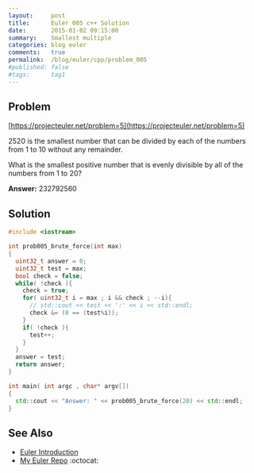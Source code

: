 ```yaml
---
layout:     post
title:      Euler 005 c++ Solution
date:       2015-01-02 09:15:00
summary:    Smallest multiple
categories: blog euler
comments:   true
permalink:  /blog/euler/cpp/problem_005
#published: false
#tags:      tag1
---
```


## Problem

[https://projecteuler.net/problem=5](https://projecteuler.net/problem=5)

2520 is the smallest number that can be divided by each of the numbers from 1 to 10 without any remainder.

What is the smallest positive number that is evenly divisible by all of the numbers from 1 to 20?

**Answer:** 232792560

## Solution

``` cpp
#include <iostream>

int prob005_brute_force(int max)
{
  uint32_t answer = 0;
  uint32_t test = max;
  bool check = false;
  while( !check ){
    check = true;
    for( uint32_t i = max ; i && check ; --i){
      // std::cout << test << ':' << i << std::endl;
      check &= (0 == (test%i));
    }
    if( !check ){
      test++;
    }
  }
  answer = test;
  return answer;
}

int main( int argc , char* argv[])
{
  std::cout << "Answer: " << prob005_brute_force(20) << std::endl;
}
```

## See Also

* [Euler Introduction]({{site.baseurl}}/blog/euler/introduction)
* [My Euler Repo](https://github.com/tvarley/euler) :octocat:
